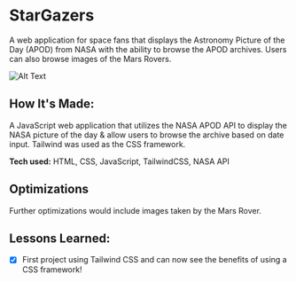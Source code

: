 # StarGazers

A web application for space fans that displays the Astronomy Picture of the Day (APOD) from NASA with the ability to browse the APOD archives. Users can also browse images of the Mars Rovers.

![Alt Text](https://i.ibb.co/hsD3Q7h/Screenshot-2022-11-01-at-13-35-00.png)


## How It's Made:
A JavaScript web application that utilizes the NASA APOD API to display the NASA picture of the day & allow users to browse the archive based on date input. Tailwind was used as the CSS framework.


**Tech used:** HTML, CSS, JavaScript, TailwindCSS, NASA API


## Optimizations

Further optimizations would include images taken by the Mars Rover.


## Lessons Learned:

- [x] First project using Tailwind CSS and can now see the benefits of using a CSS framework!

